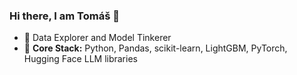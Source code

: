 ### Hi there, I am Tomáš 👋

<!--
**TommyBark/TommyBark** is a ✨ _special_ ✨ repository because its `README.md` (this file) appears on your GitHub profile.

Here are some ideas to get you started:

- 🔭 I’m currently working on ...
- 🌱 I’m currently learning ...
- 👯 I’m looking to collaborate on ...
- 🤔 I’m looking for help with ...
- 💬 Ask me about ...
- 📫 How to reach me: ...
- 😄 Pronouns: ...
- ⚡ Fun fact: ...


<img src="https://raw.githubusercontent.com/TommyBark/TommyBark/main/icons/python-original-wordmark_light.svg#gh-dark-mode-only" title="Python" alt="Python" width="40" height="40"/>&nbsp;
<img src="https://raw.githubusercontent.com/TommyBark/TommyBark/main/icons/pandas-original-wordmark_light.svg#gh-dark-mode-only" title="Pandas" alt="Pandas" width="40" height="40"/>&nbsp;
<img src="https://raw.githubusercontent.com/TommyBark/TommyBark/main/icons/pytorch-plain-wordmark_light.svg#gh-dark-mode-only" title="PyTorch" alt="PyTorch" width="40" height="40"/>&nbsp;


<img src="https://raw.githubusercontent.com/TommyBark/TommyBark/main/icons/scikitlearn-line_light.svg" title="scikit" alt="scikit" width="40" height="40"/>&nbsp;
-->

- 🔭 Data Explorer and Model Tinkerer
- 🧰 **Core Stack:** Python, Pandas, scikit-learn, LightGBM, PyTorch, Hugging Face LLM libraries




